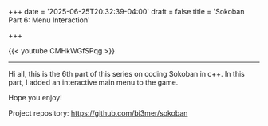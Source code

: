+++
date = '2025-06-25T20:32:39-04:00'
draft = false
title = 'Sokoban Part 6: Menu Interaction'

+++

{{< youtube CMHkWGfSPqg >}}

----

Hi all, this is the 6th part of this series on coding Sokoban in c++. In this part, I added an interactive main menu to the game.

Hope you enjoy!

Project repository: https://github.com/bi3mer/sokoban